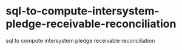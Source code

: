 # sql-to-compute-intersystem-pledge-receivable-reconciliation
sql to compute intersystem pledge receivable reconciliation
